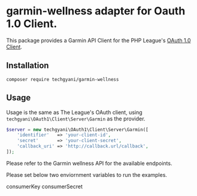 # garmin-wellness adapter for Oauth 1.0 Client.

This package provides a Garmin API Client for the PHP League's [OAuth 1.0 Client](https://github.com/thephpleague/oauth1-client).

## Installation

```
composer require techgyani/garmin-wellness
```

## Usage

Usage is the same as The League's OAuth client, using `techgyani\OAuth1\Client\Server\Garmin` as the provider.

```php
$server = new techgyani\OAuth1\Client\Server\Garmin([
    'identifier'   => 'your-client-id',
    'secret'       => 'your-client-secret',
    'callback_uri' => 'http://callback.url/callback',
]);
```

Please refer to the Garmin wellness API for the available endpoints.

Please set below two enviornment variables to run the examples.

consumerKey
consumerSecret

